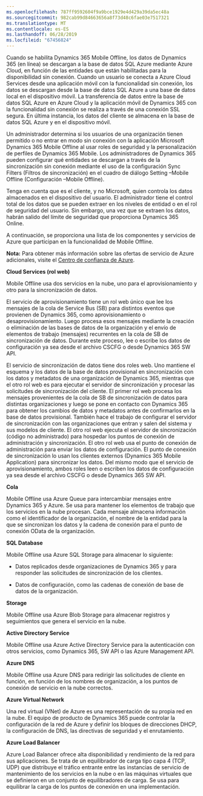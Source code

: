 ```yaml
---
ms.openlocfilehash: 787ff9592604f9a9bce1929e4d429a39da5ec48a
ms.sourcegitcommit: 982cab99d84663656a8f73d48c6fae03e7517321
ms.translationtype: MT
ms.contentlocale: es-ES
ms.lasthandoff: 06/28/2019
ms.locfileid: "67456824"
---
```

Cuando se habilita Dynamics 365 Mobile Offline, los datos de Dynamics 365 (en línea) se descargan a la base de datos SQL Azure mediante Azure Cloud, en función de las entidades que están habilitadas para la disponibilidad sin conexión. Cuando un usuario se conecta a Azure Cloud Services desde una aplicación móvil con la funcionalidad sin conexión, los datos se descargan desde la base de datos SQL Azure a una base de datos local en el dispositivo móvil. La transferencia de datos entre la base de datos SQL Azure en Azure Cloud y la aplicación móvil de Dynamics 365 con la funcionalidad sin conexión se realiza a través de una conexión SSL segura. En última instancia, los datos del cliente se almacena en la base de datos SQL Azure y en el dispositivo móvil.  
  
 Un administrador determina si los usuarios de una organización tienen permitido o no entrar en modo sin conexión con la aplicación Microsoft Dynamics 365 Mobile Offline al usar roles de seguridad y la personalización de perfiles de Dynamics 365 Mobile. Los administradores de Dynamics 365 pueden configurar qué entidades se descargan a través de la sincronización sin conexión mediante el uso de la configuración Sync Filters (Filtros de sincronización) en el cuadro de diálogo Setting –Mobile Offline (Configuración –Mobile Offline).  
  
 Tenga en cuenta que es el cliente, y no Microsoft, quien controla los datos almacenados en el dispositivo del usuario. El administrador tiene el control total de los datos que se pueden extraer en los niveles de entidad o en el rol de seguridad del usuario. Sin embargo, una vez que se extraen los datos, habrán salido del límite de seguridad que proporciona Dynamics 365 Online.  
  
 A continuación, se proporciona una lista de los componentes y servicios de Azure que participan en la funcionalidad de Mobile Offline.  
  
 **Nota:** Para obtener más información sobre las ofertas de servicio de Azure adicionales, visite el [Centro de confianza de Azure](https://azure.microsoft.com/support/trust-center/).  
  
 **Cloud Services (rol web)**  
  
 Mobile Offline usa dos servicios en la nube, uno para el aprovisionamiento y otro para la sincronización de datos.  
  
 El servicio de aprovisionamiento tiene un rol web único que lee los mensajes de la cola de Service Bus (SB) para distintos eventos que provienen de Dynamics 365, como aprovisionamiento o desaprovisionamiento. Luego procesa esos mensajes mediante la creación o eliminación de las bases de datos de la organización y el envío de elementos de trabajo (mensajes) recurrentes en la cola de SB de sincronización de datos. Durante este proceso, lee o escribe los datos de configuración ya sea desde el archivo CSCFG o desde Dynamics 365 SW API.  
  
 El servicio de sincronización de datos tiene dos roles web. Uno mantiene el esquema y los datos de la base de datos provisional en sincronización con los datos y metadatos de una organización de Dynamics 365, mientras que el otro rol web es para ejecutar el servidor de sincronización y procesar las solicitudes de sincronización del cliente. El primer rol web procesa los mensajes provenientes de la cola de SB de sincronización de datos para distintas organizaciones y luego se pone en contacto con Dynamics 365 para obtener los cambios de datos y metadatos antes de confirmarlos en la base de datos provisional. También hace el trabajo de configurar el servidor de sincronización con las organizaciones que entran y salen del sistema y sus modelos de cliente. El otro rol web ejecuta el servidor de sincronización (código no administrado) para hospedar los puntos de conexión de administración y sincronización. El otro rol web usa el punto de conexión de administración para enviar los datos de configuración. El punto de conexión de sincronización lo usan los clientes externos (Dynamics 365 Mobile Application) para sincronizar los datos. Del mismo modo que el servicio de aprovisionamiento, ambos roles leen o escriben los datos de configuración ya sea desde el archivo CSCFG o desde Dynamics 365 SW API.  
  
 **Cola**  
  
 Mobile Offline usa Azure Queue para intercambiar mensajes entre Dynamics 365 y Azure. Se usa para mantener los elementos de trabajo que los servicios en la nube procesan. Cada mensaje almacena información como el identificador de la organización, el nombre de la entidad para la que se sincronizan los datos y la cadena de conexión para el punto de conexión OData de la organización.  
  
 **SQL Database**  
  
 Mobile Offline usa Azure SQL Storage para almacenar lo siguiente:  
  
-   Datos replicados desde organizaciones de Dynamics 365 y para responder las solicitudes de sincronización de los clientes.  
  
-   Datos de configuración, como las cadenas de conexión de base de datos de la organización.  
  
 **Storage**  
  
 Mobile Offline usa Azure Blob Storage para almacenar registros y seguimientos que genera el servicio en la nube.  
  
 **Active Directory Service**  
  
 Mobile Offline usa Azure Active Directory Service para la autenticación con otros servicios, como Dynamics 365, SW API o las Azure Management API.  
  
 **Azure DNS**  
  
 Mobile Offline usa Azure DNS para redirigir las solicitudes de cliente en función, en función de los nombres de organización, a los puntos de conexión de servicio en la nube correctos.  
  
 **Azure Virtual Network**  
  
 Una red virtual (VNet) de Azure es una representación de su propia red en la nube. El equipo de producto de Dynamics 365 puede controlar la configuración de la red de Azure y definir los bloques de direcciones DHCP, la configuración de DNS, las directivas de seguridad y el enrutamiento.  
  
 **Azure Load Balancer**  
  
 Azure Load Balancer ofrece alta disponibilidad y rendimiento de la red para sus aplicaciones. Se trata de un equilibrador de carga tipo capa 4 (TCP, UDP) que distribuye el tráfico entrante entre las instancias de servicio de mantenimiento de los servicios en la nube o en las máquinas virtuales que se definieron en un conjunto de equilibradores de carga. Se usa para equilibrar la carga de los puntos de conexión en una implementación.